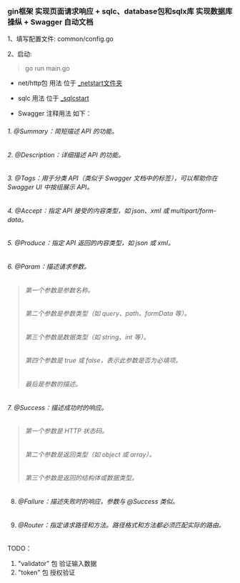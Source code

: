 ### gin框架 实现页面请求响应 + sqlc、database包和sqlx库 实现数据库操纵 + Swagger 自动文档

1、填写配置文件: common/config.go 

2、启动:
> go run main.go

- net/http包 用法 位于 [_netstart文件夹](https://github.com/foreverlz1111/commonplace/tree/main/robot-webui/api/_netstart)

- sqlc 用法 位于 [_sqlcstart](https://github.com/foreverlz1111/commonplace/tree/main/robot-webui/api/_sqlcstart)

- Swagger 注释用法 如下：

###### 1. @Summary：简短描述 API 的功能。
###### 2. @Description：详细描述 API 的功能。
###### 3. @Tags：用于分类 API（类似于 Swagger 文档中的标签），可以帮助你在 Swagger UI 中按组展示 API。
###### 4. @Accept：指定 API 接受的内容类型，如 json、xml 或 multipart/form-data。
###### 5. @Produce：指定 API 返回的内容类型，如 json 或 xml。
###### 6. @Param：描述请求参数。

> ###### 第一个参数是参数名称。 
> ###### 第二个参数是参数类型（如 query、path、formData 等）。
> ###### 第三个参数是数据类型（如 string、int 等）。
> ###### 第四个参数是 true 或 false，表示此参数是否为必填项。
> ###### 最后是参数的描述。

###### 7. @Success：描述成功时的响应。


> ###### 第一个参数是 HTTP 状态码。
> ###### 第二个参数是返回类型（如 object 或 array）。
> ###### 第三个参数是返回的结构体或数据类型。

8. ###### @Failure：描述失败时的响应，参数与 @Success 类似。

9. ###### @Router：指定请求路径和方法。路径格式和方法都必须匹配实际的路由。

TODO：

1.  "validator" 包 验证输入数据
2.  "token" 包 授权验证